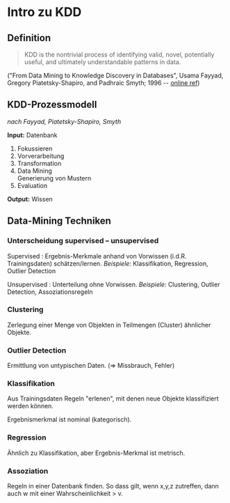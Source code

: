 # Intro zu KDD

## Definition 

> KDD is the nontrivial process of identifying valid, novel, potentially useful, and ultimately understandable patterns in data.

("From Data Mining to Knowledge Discovery in Databases", Usama Fayyad, Gregory Piatetsky-Shapiro, and Padhraic Smyth; 1996 -- [online ref](http://www.aaai.org/ojs/index.php/aimagazine/article/download/1230/1131))

## KDD-Prozessmodell

*nach Fayyad, Piatetsky-Shapiro, Smyth* 


**Input:** Datenbank

1. Fokussieren
2. Vorverarbeitung
3. Transformation
4. Data Mining<br>
Generierung von Mustern
5. Evaluation

**Output:** Wissen

## Data-Mining Techniken

### Unterscheidung supervised – unsupervised

Supervised
: Ergebnis-Merkmale anhand von Vorwissen (i.d.R. Trainingsdaten) schätzen/lernen. *Beispiele:* Klassifikation, Regression, Outlier Detection

Unsupervised
: Unterteilung ohne Vorwissen. *Beispiele:* Clustering, Outlier Detection, Assoziationsregeln


### Clustering

Zerlegung einer Menge von Objekten in Teilmengen (Cluster) ähnlicher Objekte.


### Outlier Detection

Ermittlung von untypischen Daten. (=> Missbrauch, Fehler)


### Klassifikation

Aus Trainingsdaten Regeln "erlenen", mit denen neue Objekte klassifiziert werden können. 

Ergebnismerkmal ist nominal (kategorisch).


### Regression

Ähnlich zu Klassifikation, aber Ergebnis-Merkmal ist metrisch.


### Assoziation

Regeln in einer Datenbank finden. So dass gilt, wenn x,y,z zutreffen, dann auch w mit einer Wahrscheinlichkeit > v.



